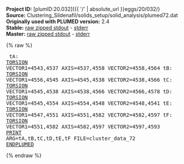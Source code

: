 **Project ID:** [plumID:20.032]({{ '/' | absolute_url }}eggs/20/032/)  
**Source:** Clustering_Sildenafil/solids_setup/solid_analysis/plumed72.dat  
**Originally used with PLUMED version:** 2.4  
**Stable:** [raw zipped stdout](plumed72.dat.plumed.stdout.txt.zip) - [stderr](plumed72.dat.plumed.stderr)  
**Master:** [raw zipped stdout](plumed72.dat.plumed_master.stdout.txt.zip) - [stderr](plumed72.dat.plumed_master.stderr)  

{% raw %}<pre>
tA: <a href="https://plumed.github.io/doc-master/user-doc/html/_t_o_r_s_i_o_n.html">TORSION</a> VECTOR1=4543,4537 AXIS=4537,4558 VECTOR2=4558,4564
tB: <a href="https://plumed.github.io/doc-master/user-doc/html/_t_o_r_s_i_o_n.html">TORSION</a> VECTOR1=4556,4545 AXIS=4545,4538 VECTOR2=4538,4566
tC: <a href="https://plumed.github.io/doc-master/user-doc/html/_t_o_r_s_i_o_n.html">TORSION</a> VECTOR1=4545,4538 AXIS=4538,4566 VECTOR2=4566,4578
tD: <a href="https://plumed.github.io/doc-master/user-doc/html/_t_o_r_s_i_o_n.html">TORSION</a> VECTOR1=4545,4554 AXIS=4554,4548 VECTOR2=4548,4541
tE: <a href="https://plumed.github.io/doc-master/user-doc/html/_t_o_r_s_i_o_n.html">TORSION</a> VECTOR1=4547,4551 AXIS=4551,4582 VECTOR2=4582,4597
tF: <a href="https://plumed.github.io/doc-master/user-doc/html/_t_o_r_s_i_o_n.html">TORSION</a> VECTOR1=4551,4582 AXIS=4582,4597 VECTOR2=4597,4593
<a href="https://plumed.github.io/doc-master/user-doc/html/_p_r_i_n_t.html">PRINT</a> ARG=tA,tB,tC,tD,tE,tF FILE=cluster_data_72
<a href="https://plumed.github.io/doc-master/user-doc/html/_e_n_d_p_l_u_m_e_d.html">ENDPLUMED</a>
</pre>{% endraw %}
